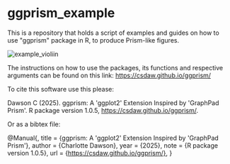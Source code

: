 # ggprism_example

This is a repository that holds a script of examples and guides on how to use "ggprism" package in R, to produce Prism-like figures. 

![example_violiin](https://github.com/user-attachments/assets/c8a0316c-dcf3-4b00-a5d1-2e3c1aed5cd6)


The instructions on how to use the packages, its functions and respective arguments can be found on this link: https://csdaw.github.io/ggprism/

To cite this software use this please:

Dawson C (2025). ggprism: A 'ggplot2' Extension Inspired by 'GraphPad Prism'. R package version 1.0.5, https://csdaw.github.io/ggprism/.

Or as a bibtex file:

@Manual{,
  title = {ggprism: A 'ggplot2' Extension Inspired by 'GraphPad Prism'},
  author = {Charlotte Dawson},
  year = {2025},
  note = {R package version 1.0.5},
  url = {https://csdaw.github.io/ggprism/},
}
